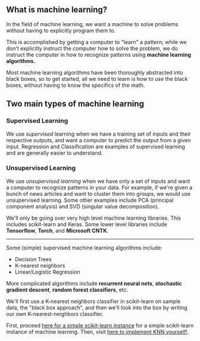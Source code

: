 ## What is machine learning?  
In the field of machine learning, we want a machine to solve problems without having to explicitly program them to.

This is accomplished by getting a computer to "learn" a pattern; while we don't explicitly instruct the computer how to solve the problem, we do instruct the computer in how to recognize patterns using **machine learning algorithms.**

Most machine learning algorithms have been thoroughly abstracted into black boxes, so to get started, all we need to learn is how to *use* the black boxes, without having to know the specifics of the math.

## Two main types of machine learning
### Supervised Learning

We use *supervised* learning when we have a training set of inputs and their respective outputs, and want a computer to predict the output from a given input. Regression and Classification are examples of supervised learning and are generally easier to understand.

### Unsupervised Learning

We use *unsupervised learning* when we have only a set of inputs and want a computer to recognize patterns in your data. For example, if we're given a bunch of news articles and want to cluster them into groups, we would use unsupervised learning. Some other examples include PCA (principal component analysis) and SVD (singular value decomposition).

We'll only be going over very high level machine learning libraries. This includes scikit-learn and Keras. Some lower level libraries include **Tensorflow**, **Torch**, and **Microsoft CNTK**. 

---

Some (simple) supervised machine learning algorithms include:
* Decision Trees
* K-nearest neighbors
* Linear/Logistic Regression

More complicated algorithms include **recurrent neural nets**, **stochastic gradient descent**, **random forest classifiers**, etc.

We'll first use a K-nearest neighbors classifier in scikit-learn on sample data, the "black box approach", and then we'll look into the box by writing our own K-nearest-neighbors classifier.

First, proceed [here for a simple scikit-learn instance](https://kevin-fang.github.io/ml-tutorials/KNearestNeighbors/) for a simple scikit-learn instance of machine learning. Then, visit [here to implement KNN yourself!](https://kevin-fang.github.io/ml-tutorials/ScrappyKNN/).
